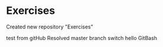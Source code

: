 # Exercises
Created new repository "Exercises"

test from gitHub
Resolved
master branch switch
hello GitBash

